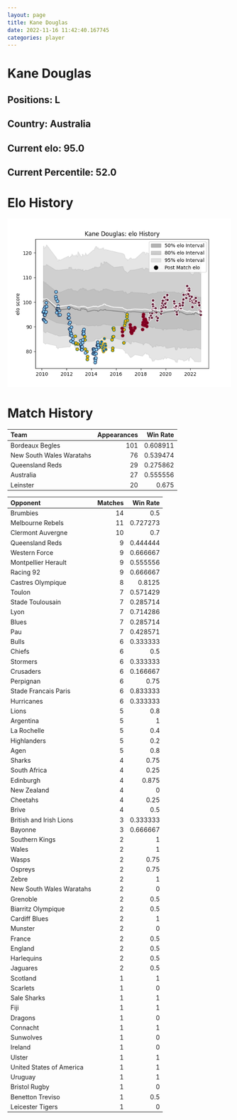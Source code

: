 ```yaml
---  
layout: page  
title: Kane Douglas  
date: 2022-11-16 11:42:40.167745  
categories: player  
---
```

# Kane Douglas

## Positions: L

## Country: Australia

## Current elo: 95.0

## Current Percentile: 52.0

# Elo History


![elo history](history_KaneDouglas.png)
# Match History


| Team                     |   Appearances |   Win Rate |
|:-------------------------|--------------:|-----------:|
| Bordeaux Begles          |           101 |   0.608911 |
| New South Wales Waratahs |            76 |   0.539474 |
| Queensland Reds          |            29 |   0.275862 |
| Australia                |            27 |   0.555556 |
| Leinster                 |            20 |   0.675    |

| Opponent                 |   Matches |   Win Rate |
|:-------------------------|----------:|-----------:|
| Brumbies                 |        14 |   0.5      |
| Melbourne Rebels         |        11 |   0.727273 |
| Clermont Auvergne        |        10 |   0.7      |
| Queensland Reds          |         9 |   0.444444 |
| Western Force            |         9 |   0.666667 |
| Montpellier Herault      |         9 |   0.555556 |
| Racing 92                |         9 |   0.666667 |
| Castres Olympique        |         8 |   0.8125   |
| Toulon                   |         7 |   0.571429 |
| Stade Toulousain         |         7 |   0.285714 |
| Lyon                     |         7 |   0.714286 |
| Blues                    |         7 |   0.285714 |
| Pau                      |         7 |   0.428571 |
| Bulls                    |         6 |   0.333333 |
| Chiefs                   |         6 |   0.5      |
| Stormers                 |         6 |   0.333333 |
| Crusaders                |         6 |   0.166667 |
| Perpignan                |         6 |   0.75     |
| Stade Francais Paris     |         6 |   0.833333 |
| Hurricanes               |         6 |   0.333333 |
| Lions                    |         5 |   0.8      |
| Argentina                |         5 |   1        |
| La Rochelle              |         5 |   0.4      |
| Highlanders              |         5 |   0.2      |
| Agen                     |         5 |   0.8      |
| Sharks                   |         4 |   0.75     |
| South Africa             |         4 |   0.25     |
| Edinburgh                |         4 |   0.875    |
| New Zealand              |         4 |   0        |
| Cheetahs                 |         4 |   0.25     |
| Brive                    |         4 |   0.5      |
| British and Irish Lions  |         3 |   0.333333 |
| Bayonne                  |         3 |   0.666667 |
| Southern Kings           |         2 |   1        |
| Wales                    |         2 |   1        |
| Wasps                    |         2 |   0.75     |
| Ospreys                  |         2 |   0.75     |
| Zebre                    |         2 |   1        |
| New South Wales Waratahs |         2 |   0        |
| Grenoble                 |         2 |   0.5      |
| Biarritz Olympique       |         2 |   0.5      |
| Cardiff Blues            |         2 |   1        |
| Munster                  |         2 |   0        |
| France                   |         2 |   0.5      |
| England                  |         2 |   0.5      |
| Harlequins               |         2 |   0.5      |
| Jaguares                 |         2 |   0.5      |
| Scotland                 |         1 |   1        |
| Scarlets                 |         1 |   0        |
| Sale Sharks              |         1 |   1        |
| Fiji                     |         1 |   1        |
| Dragons                  |         1 |   0        |
| Connacht                 |         1 |   1        |
| Sunwolves                |         1 |   0        |
| Ireland                  |         1 |   0        |
| Ulster                   |         1 |   1        |
| United States of America |         1 |   1        |
| Uruguay                  |         1 |   1        |
| Bristol Rugby            |         1 |   0        |
| Benetton Treviso         |         1 |   0.5      |
| Leicester Tigers         |         1 |   0        |